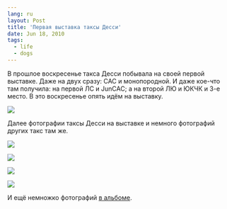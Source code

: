 ```yaml
---
lang: ru
layout: Post
title: 'Первая выставка таксы Десси'
date: Jun 18, 2010
tags:
  - life
  - dogs
---
```


В прошлое воскресенье такса Десси побывала на своей первой выставке. Даже на двух сразу: CAC и монопородной. И даже кое-что там получила: на первой ЛС и JunCAC; а на второй ЛЮ и ЮКЧК и 3-е место. В это воскресенье опять идём на выставку.

![](http://wow.sapegin.me/11293k1F0a2j/2010-06-13-5D-6819-Artem-Sapegin.jpg)

Далее фотографии таксы Десси на выставке и немного фотографий других такс там же.

<!--more-->

![](http://wow.sapegin.me/3n2n2A1V073v/2010-06-13-5D-6643-Artem-Sapegin.jpg)

![](http://wow.sapegin.me/0n3h092v1111/2010-06-13-5D-6673-Artem-Sapegin.jpg)

![](http://wow.sapegin.me/0c3S162S0J0V/2010-06-13-5D-6759-Artem-Sapegin.jpg)

![](http://wow.sapegin.me/0O3D2I3L1o2p/2010-06-13-5D-6790-Artem-Sapegin.jpg)

И ещё немножко фотографий [в альбоме](http://foto.mail.ru/mail/artem-sapegin/7/).

